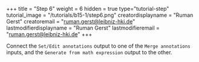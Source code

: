 +++
title = "Step 6"
weight = 6
hidden = true
type="tutorial-step"
tutorial_image = "/tutorials/b15-1/step6.png"
creatordisplayname = "Ruman Gerst"
creatoremail = "ruman.gerst@leibniz-hki.de"
lastmodifierdisplayname = "Ruman Gerst"
lastmodifieremail = "ruman.gerst@leibniz-hki.de"
+++

Connect the `Set/Edit annotations` output to one of the `Merge annotations` inputs, and the `Generate from math expression` output to the other.

